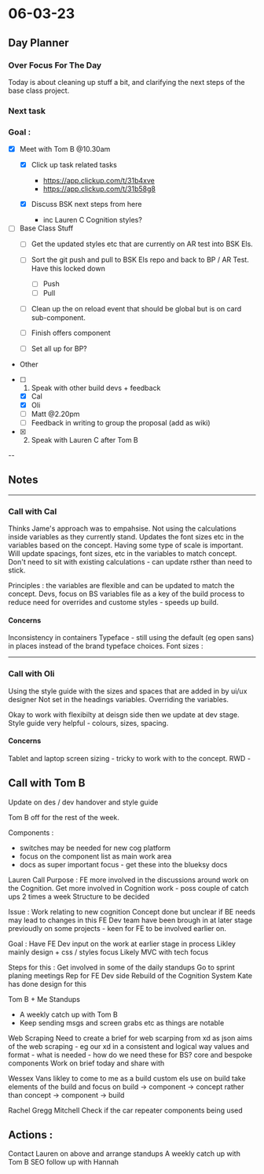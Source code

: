 # 06-03-23

## Day Planner

### Over Focus For The Day
Today is about cleaning up stuff a bit, and clarifying the next steps of the base class project.

### Next task


### Goal :


- [x] Meet with Tom B @10.30am
    - [x] Click up task related tasks
        - https://app.clickup.com/t/31b4xve
        - https://app.clickup.com/t/31b58g8

    - [x] Discuss BSK next steps from here
      - inc Lauren C Cognition styles?

- [ ] Base Class Stuff
  - [ ] Get the updated styles etc that are currently on AR test into BSK Els.
  - [ ] Sort the git push and pull to BSK Els repo and back to BP / AR Test. Have this locked down
      - [ ] Push
      - [ ] Pull

  - [ ] Clean up the on reload event that should be global but is on card sub-component.
  - [ ] Finish offers component
  - [ ] Set all up for BP?


- Other
 - [ ] 1.  Speak with other build devs + feedback
    - [x] Cal
    - [x] Oli
    - [ ] Matt @2.20pm
    - [ ] Feedback in writing to group the proposal (add as wiki)

- [x] 2. Speak with Lauren C after Tom B

--

## Notes

<hr>


### Call with Cal

Thinks Jame's approach was to empahsise.
Not using the calculations inside variables as they currently stand.
Updates the font sizes etc in the variables based on the concept.
Having some type of scale is important.
Will update spacings, font sizes, etc in the variables to match concept.
Don't need to sit with existing calculations - can update rsther than need to stick.


Principles :
the variables are flexible and can be updated to match the concept.
Devs, focus on BS variables file as a key of the build process to  reduce need for overrides and custome styles - speeds up build.


#### Concerns


Inconsistency in containers
Typeface - still using the default (eg open sans) in places instead of the brand typeface choices.
Font sizes :

<hr>


### Call with Oli

Using the style guide with the sizes and spaces that are added in by ui/ux designer
Not set in the headings variables. Overriding the variables.

Okay to work with flexibilty at deisgn side then we update at dev stage.
Style guide very helpful - colours, sizes, spacing.


#### Concerns


Tablet and laptop screen sizing - tricky to work with to the concept.
RWD -


## Call with Tom B

Update on des / dev handover and style guide

Tom B off for the rest of the week.

Components :
- switches may be needed for new cog platform
- focus on the component list as main work area
- docs as super important focus - get these into the blueksy docs

Lauren Call
Purpose : FE more involved in the discussions around work on the Cognition.
Get more involved in Cognition work - poss couple of catch ups 2 times a week
Structure to be decided

Issue :
Work relating to new cognition
Concept done but unclear if BE needs may lead to changes in this
FE Dev team have been brough in at later stage previoudly on some projects - keen for FE to be involved earlier on.

Goal :
Have FE Dev input on the work at earlier stage in process
Likley mainly design + css / styles focus
Likely MVC with tech focus

Steps for this :
Get involved in some of the daily standups
Go to sprint planing meetings
Rep for FE Dev side
Rebuild of the Cognition System
Kate has done design for this

Tom B + Me Standups
- A weekly catch up with Tom B
- Keep sending msgs and screen grabs etc as things are notable

Web Scraping
Need to create a brief for web scarping from xd as json
  aims of the web scraping - eg our xd in a consistent and logical way
  values and format - what is needed - how do we need these for BS?
  core and bespoke components
Work on brief today and share with

Wessex Vans
  likley to come to me as a build
  custom els use on build
  take elements of the build and focus on build -> component -> concept rather than concept -> component -> build

Rachel Gregg Mitchell
  Check if the car repeater components being used

## Actions :
Contact Lauren on above and arrange standups
A weekly catch up with Tom B
SEO follow up with Hannah
